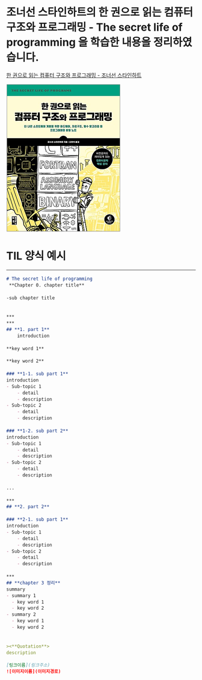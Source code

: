 # 조너선 스타인하트의 한 권으로 읽는 컴퓨터 구조와 프로그래밍 - The secret life of programming 을 학습한 내용을 정리하였습니다. 
[한 권으로 읽는 컴퓨터 구조와 프로그래밍 - 조너선 스타인하트](https://books.google.co.kr/books/about/%ED%95%9C_%EA%B6%8C%EC%9C%BC%EB%A1%9C_%EC%9D%BD%EB%8A%94_%EC%BB%B4%ED%93%A8%ED%84%B0_%EA%B5%AC%EC%A1%B0%EC%99%80.html?id=dXxgzgEACAAJ&redir_esc=y)

![image/image%20of%20book%20front.png](image/image%20of%20book%20front.png) 


# TIL 양식 예시
---
```markdown
# The secret life of programming 
 **Chapter 0. chapter title**

-sub chapter title


*** 
***
## **1. part 1**
    introduction 

**key word 1**

**key word 2**

### **1-1. sub part 1**
introduction
- Sub-topic 1
    - detail 
    - description    
- Sub-topic 2
    - detail
    - description

### **1-2. sub part 2**
introduction
- Sub-topic 1
    - detail
    - description
- Sub-topic 2
    - detail
    - description

...

***
## **2. part 2**

### **2-1. sub part 1**
introduction
- Sub-topic 1
    - detail
    - description
- Sub-topic 2
    - detail
    - description

***
## **chapter 3 정리**
summary
- summary 1
  - key word 1
  - key word 2
- summary 2
  - key word 1
  - key word 2

  
><**Quotation**> 
description

[링크이름](링크주소)
![이미지이름](이미지경로)
```